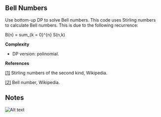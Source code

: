 ﻿## Bell Numbers

Use bottom-up DP to solve Bell numbers. This code uses Stirling numbers to calculate Bell numbers.
This is due to the following recurrence:

B(n) = sum_{k = 0}^{n} S(n,k)

__Complexity__
* DP version: polinomial.

__References__

[[1]](https://en.wikipedia.org/wiki/Stirling_numbers_of_the_second_kind) Stirling numbers of the second kind, Wikipedia.

[[2]](https://en.wikipedia.org/wiki/Bell_number) Bell number, Wikipedia.

## Notes
![Alt text](/BellNumbers/stirling_bell.png?raw=true "Relationship between Bell number and Stirling numbers")

